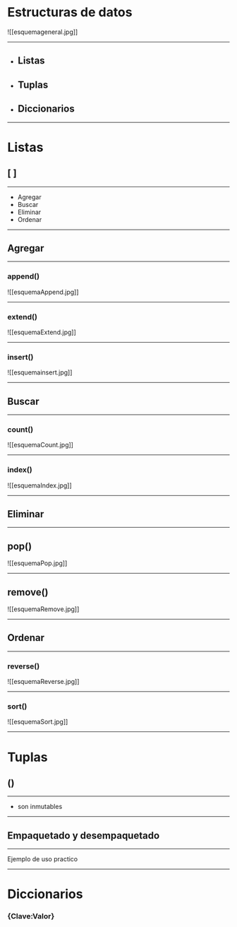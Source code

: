
# Estructuras de datos
![[esquemageneral.jpg]]

--- 
- ## Listas
- ## Tuplas
- ## Diccionarios
---

# Listas
##                                    [ ]
---

- Agregar
- Buscar
- Eliminar
- Ordenar


---

## Agregar
---

### append()
![[esquemaAppend.jpg]]

---

### extend()
![[esquemaExtend.jpg]]

---

### insert()
![[esquemainsert.jpg]]

---
## Buscar
---
### count()
![[esquemaCount.jpg]]

---
### index()
![[esquemaIndex.jpg]]

---
## Eliminar
---

## pop()
![[esquemaPop.jpg]]

---

## remove()
![[esquemaRemove.jpg]]

---
## Ordenar
---

### reverse()
![[esquemaReverse.jpg]]

---

### sort()
![[esquemaSort.jpg]]




---

# Tuplas
##                                       ()

---
- son inmutables
---
## Empaquetado y desempaquetado
---
Ejemplo de uso practico

---

# Diccionarios
### {Clave:Valor}

